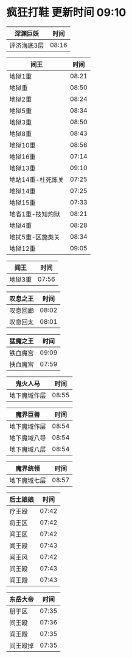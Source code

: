 # 疯狂打鞋 更新时间 09:10

| 深渊巨妖   | 时间    |
|--------|-------|
| 评济海底3层 | 08:16 |

| 间王   | 时间    |
|--------|-------|
| 地狱1重 | 08:21 |
| 地狱重 | 08:50 |
| 地狱2重 | 08:24 |
| 地狱5重 | 08:34 |
| 地狱3重 | 08:50 |
| 地狱8重 | 08:43 |
| 地狱10重 | 08:56 |
| 地狱16重 | 07:14 |
| 地狱13重 | 09:10 |
| 地站14重-杜死炼关 | 07:25 |
| 地狱14重 | 07:25 |
| 地狱15重 | 07:33 |
| 地省1重-技知灼狱 | 08:21 |
| 地狱4重 | 08:28 |
| 地扰5重-区施类关 | 08:34 |
| 地狱12重 | 09:05 |

| 阎王   | 时间    |
|--------|-------|
| 地狱3重 | 07:56 |

| 叹息之王   | 时间    |
|--------|-------|
| 叹息回廊 | 08:02 |
| 叹息回太 | 08:01 |

| 猛魔之王   | 时间    |
|--------|-------|
| 铁血魔宫 | 09:09 |
| 扶血魔宫 | 07:59 |

| 鬼火人马   | 时间    |
|--------|-------|
| 地下魔域作层 | 08:55 |

| 魔界巨兽   | 时间    |
|--------|-------|
| 地下魔域作层 | 08:54 |
| 地下魔域八导 | 08:54 |
| 地下魔域八层 | 08:54 |

| 魔界统领   | 时间    |
|--------|-------|
| 地下魔域七层 | 08:57 |

| 后土娘娘   | 时间    |
|--------|-------|
| 疗王殴 | 07:42 |
| 将王区 | 07:42 |
| 闻王区 | 07:42 |
| 闻王殴 | 07:43 |
| 闻王风 | 07:42 |
| 间王殴 | 07:43 |
| 阎王殿 | 07:43 |

| 东岳大帝   | 时间    |
|--------|-------|
| 册于区 | 07:35 |
| 间王殴 | 07:36 |
| 阎王殿 | 07:35 |
| 间王殴掉 | 07:35 |